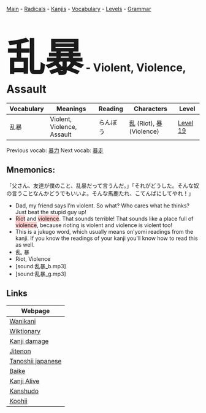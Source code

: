 <style> bigfont {font-size: 100px}</style>
[Main](../README.md) -
[Radicals](../radicals.md) -
[Kanjis](../kanjis.md) -
[Vocabulary](../vocabulary.md) -
[Levels](../levels.md) -
[Grammar](../grammar.md)
# <bigfont> 乱暴</bigfont> - Violent, Violence, Assault 

| Vocabulary | Meanings | Reading | Characters | Level |
| --- | --- | --- | --- | --- |
| 乱暴 | Violent, Violence, Assault | らんぼう |  [乱](../kanjis/乱.md) (Riot), [暴](../kanjis/暴.md) (Violence) | [Level 19](../levels/wk_level19.md) |

Previous vocab: [暴力](暴力.md) Next vocab: [暴走](暴走.md) 

## Mnemonics:
「父さん、友達が僕のこと、乱暴だって言うんだ。」「それがどうした。そんな奴の言うことなんかどうでもいいよ。そんな馬鹿たれ、こてんぱにしてやれ！」
* Dad, my friend says I’m violent. So what? Who cares what he thinks? Just beat the stupid guy up!
* <span style="background-color:#ffcccb"> Riot</span> and <span style="background-color:#ffcccb"> violence</span>. That sounds terrible! That sounds like a place full of <span style="background-color:#ffcccb"> violence</span>, because rioting is violent and violence is violent too!
* This is a jukugo word, which usually means on'yomi readings from the kanji. If you know the readings of your kanji you'll know how to read this as well.
* 乱, 暴
* Riot, Violence
* [sound:乱暴_b.mp3]
* [sound:乱暴_g.mp3]


## Links 

| Webpage |
| --- |
| [Wanikani          ](https://www.wanikani.com/kanji/乱暴) |
| [Wiktionary        ](https://en.wiktionary.org/wiki/乱暴) |
| [Kanji damage      ](http://www.kanjidamage.com/kanji/search?utf8=✓&q=乱暴) |
| [Jitenon           ](https://jitenon.com/kanji/乱暴) |
| [Tanoshii japanese ](https://www.tanoshiijapanese.com/dictionary/kanji.cfm?k=乱暴) |
| [Baike             ](https://baike.baidu.com/item/乱暴) |
| [Kanji Alive       ](https://app.kanjialive.com/乱暴) |
| [Kanshudo          ](https://www.kanshudo.com/searchmn?q=乱暴) |
| [Koohii            ](https://kanji.koohii.com/study/kanji/乱暴) |
